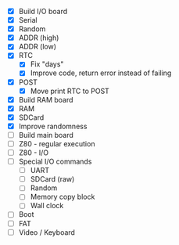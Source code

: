 - [X] Build I/O board
- [X] Serial
- [X] Random
- [X] ADDR (high)
- [X] ADDR (low)
- [X] RTC
  - [X] Fix "days"
  - [X] Improve code, return error instead of failing
- [X] POST
  - [X] Move print RTC to POST
- [X] Build RAM board
- [X] RAM
- [X] SDCard
- [X] Improve randomness
- [ ] Build main board
- [ ] Z80 - regular execution
- [ ] Z80 - I/O
- [ ] Special I/O commands
  - [ ] UART
  - [ ] SDCard (raw)
  - [ ] Random
  - [ ] Memory copy block
  - [ ] Wall clock
- [ ] Boot
- [ ] FAT
- [ ] Video / Keyboard
